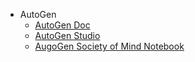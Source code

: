 
* AutoGen
    * [AutoGen Doc](https://microsoft.github.io/autogen/)
    * [AutoGen Studio](https://www.microsoft.com/en-us/research/blog/introducing-autogen-studio-a-low-code-interface-for-building-multi-agent-workflows/)
    * [AugoGen Society of Mind Notebook](https://microsoft.github.io/autogen/docs/notebooks/agentchat_society_of_mind/)